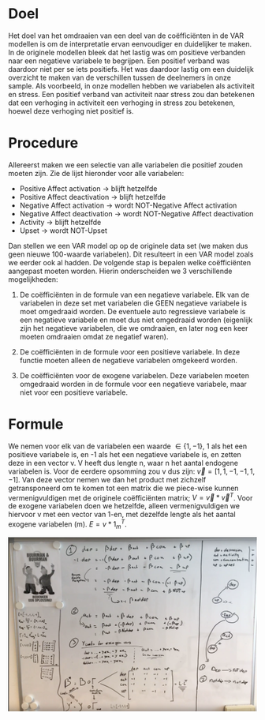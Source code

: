 # Doel
Het doel van het omdraaien van een deel van de coëfficiënten in de VAR modellen is om de interpretatie ervan eenvoudiger en duidelijker te maken. In de originele modellen bleek dat het lastig was om positieve verbanden naar een negatieve variabele te begrijpen. Een positief verband was daardoor niet per se iets positiefs. Het was daardoor lastig om een duidelijk overzicht te maken van de verschillen tussen de deelnemers in onze sample. Als voorbeeld, in onze modellen hebben we variabelen als activiteit en stress. Een positief verband van activiteit naar stress zou dan betekenen dat een verhoging in activiteit een verhoging in stress zou betekenen, hoewel deze verhoging niet positief is.

# Procedure
Allereerst maken we een selectie van alle variabelen die positief zouden moeten zijn. Zie de lijst hieronder voor alle variabelen:


- Positive Affect activation    -> blijft hetzelfde
- Positive Affect deactivation  -> blijft hetzelfde
- Negative Affect activation    -> wordt NOT-Negative Affect activation
- Negative Affect deactivation  -> wordt NOT-Negative Affect deactivation
- Activity                      -> blijft hetzelfde
- Upset                         -> wordt NOT-Upset

Dan stellen we een VAR model op op de originele data set (we maken dus geen nieuwe 100-waarde variabelen). Dit resulteert in een VAR model zoals we eerder ook al hadden. De volgende stap is bepalen welke coëfficiënten aangepast moeten worden. Hierin onderscheiden we 3 verschillende mogelijkheden:

1. De coëfficiënten in de formule van een negatieve variabele. Elk van de variabelen in deze set met variabelen die GEEN negatieve variabele is moet omgedraaid worden. De eventuele auto regressieve variabele is een negatieve variabele en moet dus niet omgedraaid worden (eigenlijk zijn het negatieve variabelen, die we omdraaien, en later nog een keer moeten omdraaien omdat ze negatief waren).

2. De coëfficiënten in de formule voor een positieve variabele. In deze functie moeten alleen de negatieve variabelen omgekeerd worden.

3. De coëfficiënten voor de exogene variabelen. Deze variabelen moeten omgedraaid worden in de formule voor een negatieve variabele, maar niet voor een positieve variabele.

# Formule

We nemen voor elk van de variabelen een waarde $\in \{1, -1\}$, 1 als het een positieve variabele is, en -1 als het een negatieve variabele is, en zetten deze in een vector v. V heeft dus lengte n, waar n het aantal endogene variabelen is. Voor de eerdere opsomming zou v dus zijn: $\vec{v} = [1, 1, -1, -1, 1, -1]$. Van deze vector nemen we dan het product met zichzelf getransponeerd om te komen tot een matrix die we piece-wise kunnen vermenigvuldigen met de originele coëfficiënten matrix; $V = \vec{v} * \vec{v}^T$. Voor de exogene variabelen doen we hetzelfde, alleen vermenigvuldigen we hiervoor v met een vector van 1-en, met dezelfde lengte als het aantal exogene variabelen (m). $E = v * 1_m^T$.

![Whiteboard met de verschillende stappen](whiteboard.png)
